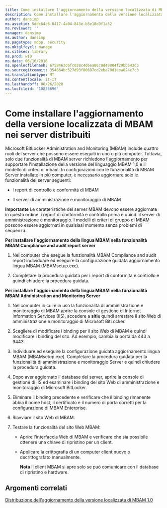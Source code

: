 ```yaml
---
title: Come installare l'aggiornamento della versione localizzata di MBAM nei server distribuiti
description: Come installare l'aggiornamento della versione localizzata di MBAM nei server distribuiti
author: dansimp
ms.assetid: 5ddc64c6-0417-4a04-843e-b5e18d9f1a52
ms.reviewer: ''
manager: dansimp
ms.author: dansimp
ms.pagetype: mdop, security
ms.mktglfcycl: manage
ms.sitesec: library
ms.prod: w10
ms.date: 06/16/2016
ms.openlocfilehash: 6758463c6fc038c4d6ea86c0d49804f29bb543d3
ms.sourcegitcommit: 354664bc527d93f80687cd2eba70d1eea024c7c3
ms.translationtype: MT
ms.contentlocale: it-IT
ms.lasthandoff: 06/26/2020
ms.locfileid: "10825696"
---
```

# Come installare l'aggiornamento della versione localizzata di MBAM nei server distribuiti


Microsoft BitLocker Administration and Monitoring (MBAM) include quattro ruoli del server che possono essere eseguiti in uno o più computer. Tuttavia, solo due funzionalità di MBAM server richiedono l'aggiornamento per supportare l'installazione della versione del linguaggio MBAM 1,0 e il modello di criteri di mbam. In configurazioni con le funzionalità di MBAM Server installate in più computer, è necessario aggiornare solo le funzionalità del server seguenti:

-   I report di controllo e conformità di MBAM

-   Il server di amministrazione e monitoraggio di MBAM

**Importante**  Le caratteristiche del server MBAM devono essere aggiornate in questo ordine: i report di conformità e controllo prima e quindi il server di amministrazione e monitoraggio. I modelli di criteri di gruppo di MBAM possono essere aggiornati in qualsiasi momento senza problemi di sequenza.

 

**Per installare l'aggiornamento della lingua MBAM nella funzionalità MBAM Compliance and audit report server**

1.  Nel computer che esegue la funzionalità MBAM Compliance and audit report individuare ed eseguire la configurazione guidata aggiornamento lingua MBAM (MBAMsetup.exe).

2.  Completare la procedura guidata per i report di conformità e controllo e quindi chiudere la procedura guidata.

**Per installare l'aggiornamento della lingua MBAM nella funzionalità MBAM Administration and Monitoring Server**

1.  Nel computer in cui è in uso la funzionalità di amministrazione e monitoraggio di MBAM aprire la console di gestione di Internet Information Services (IIS), accedere a **siti**e quindi arrestare il sito Web di amministrazione e monitoraggio di Microsoft BitLocker.

2.  Scegliere di modificare i binding per il sito Web di MBAM e quindi modificare i binding del sito. Ad esempio, cambia la porta da 443 a 9443.

3.  Individuare ed eseguire la configurazione guidata aggiornamento lingua MBAM (MBAMsetup.exe). Completare la procedura guidata per la funzionalità di amministrazione e monitoraggio Server e quindi chiudere la procedura guidata.

4.  Dopo aver aggiornato il database del server, aprire la console di gestione di IIS ed esaminare i binding del sito Web di amministrazione e monitoraggio di Microsoft BitLocker.

5.  Eliminare il binding precedente e verificare che il binding rimanente abbia il nome host, il certificato e il numero di porta corretti per la configurazione di MBAM Enterprise.

6.  Riavviare il sito Web di MBAM.

7.  Testare la funzionalità del sito Web MBAM:

    -   Aprire l'interfaccia Web di MBAM e verificare che sia possibile ottenere una chiave di ripristino per un client.

    -   Applicare la crittografia di un computer client nuovo o decrittografato manualmente.

        **Nota**  Il client MBAM si apre solo se può comunicare con il database di ripristino e hardware.

         

## Argomenti correlati


[Distribuzione dell'aggiornamento della versione localizzata di MBAM 1.0](deploying-the-mbam-10-language-release-update.md)

 

 





